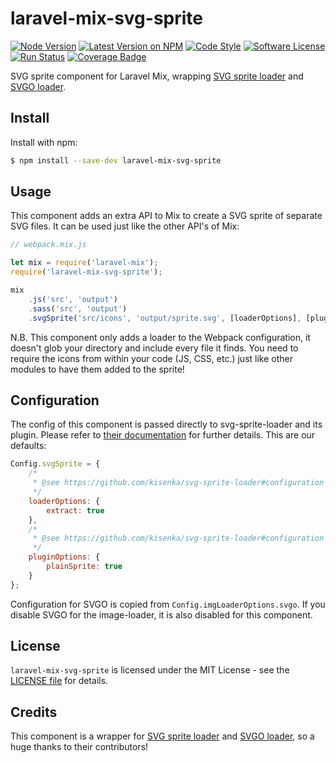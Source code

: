 # laravel-mix-svg-sprite

[![Node Version](https://img.shields.io/node/v/laravel-mix-svg-sprite.svg)](https://www.npmjs.com/package/laravel-mix-svg-sprite)
[![Latest Version on NPM](https://img.shields.io/npm/v/laravel-mix-svg-sprite.svg)](https://www.npmjs.com/package/laravel-mix-svg-sprite)
[![Code Style](https://img.shields.io/badge/code%20style-standard-brightgreen.svg)](http://standardjs.com)
[![Software License](https://img.shields.io/github/license/swisnl/laravel-mix-svg-sprite.svg)](LICENSE)
[![Run Status](https://api.shippable.com/projects/5ad5a5902c5e9807003333da/badge?branch=master)](https://app.shippable.com/github/swisnl/laravel-mix-svg-sprite)
[![Coverage Badge](https://api.shippable.com/projects/5ad5a5902c5e9807003333da/coverageBadge?branch=master)](https://app.shippable.com/github/swisnl/laravel-mix-svg-sprite)

SVG sprite component for Laravel Mix, wrapping [SVG sprite loader](https://github.com/kisenka/svg-sprite-loader) and [SVGO loader](https://github.com/rpominov/svgo-loader).

## Install

Install with npm:
```bash
$ npm install --save-dev laravel-mix-svg-sprite
```

## Usage

This component adds an extra API to Mix to create a SVG sprite of separate SVG files.
It can be used just like the other API's of Mix:

```javascript
// webpack.mix.js

let mix = require('laravel-mix');
require('laravel-mix-svg-sprite');

mix
    .js('src', 'output')
    .sass('src', 'output')
    .svgSprite('src/icons', 'output/sprite.svg', [loaderOptions], [pluginOptions]);
```

N.B. This component only adds a loader to the Webpack configuration, it doesn't glob your directory and include every file it finds.
You need to require the icons from within your code (JS, CSS, etc.) just like other modules to have them added to the sprite!

## Configuration

The config of this component is passed directly to svg-sprite-loader and its plugin.
Please refer to [their documentation](https://github.com/kisenka/svg-sprite-loader#configuration) for further details.
This are our defaults:

```javascript
Config.svgSprite = {
    /*
     * @see https://github.com/kisenka/svg-sprite-loader#configuration
     */
    loaderOptions: {
        extract: true
    },
    /*
     * @see https://github.com/kisenka/svg-sprite-loader#configuration
     */
    pluginOptions: {
        plainSprite: true
    }    
};
```

Configuration for SVGO is copied from ``Config.imgLoaderOptions.svgo``.
If you disable SVGO for the image-loader, it is also disabled for this component.

## License

`laravel-mix-svg-sprite` is licensed under the MIT License - see the [LICENSE file](LICENSE) for details.

## Credits

This component is a wrapper for [SVG sprite loader](https://github.com/kisenka/svg-sprite-loader/graphs/contributors) and [SVGO loader](https://github.com/rpominov/svgo-loader/graphs/contributors), so a huge thanks to their contributors!
